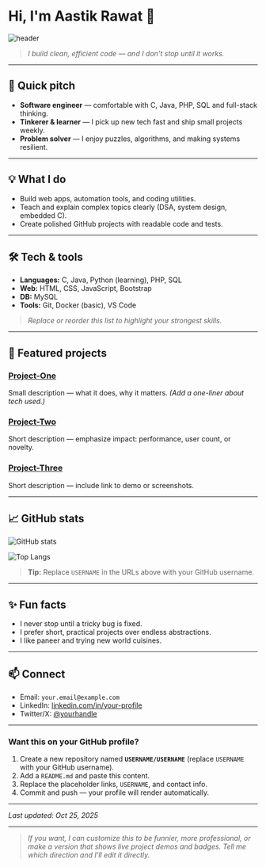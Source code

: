 # Hi, I'm **Aastik Rawat** 👋

![header](https://raw.githubusercontent.com/USERNAME/USERNAME/main/header.gif)

> *I build clean, efficient code — and I don't stop until it works.*

---

## 🚀 Quick pitch

* **Software engineer** — comfortable with C, Java, PHP, SQL and full-stack thinking.
* **Tinkerer & learner** — I pick up new tech fast and ship small projects weekly.
* **Problem solver** — I enjoy puzzles, algorithms, and making systems resilient.

---

## 💡 What I do

* Build web apps, automation tools, and coding utilities.
* Teach and explain complex topics clearly (DSA, system design, embedded C).
* Create polished GitHub projects with readable code and tests.

---

## 🛠️ Tech & tools

* **Languages:** C, Java, Python (learning), PHP, SQL
* **Web:** HTML, CSS, JavaScript, Bootstrap
* **DB:** MySQL
* **Tools:** Git, Docker (basic), VS Code

> *Replace or reorder this list to highlight your strongest skills.*

---

## 📂 Featured projects

### [Project-One](https://github.com/USERNAME/project-one)

Small description — what it does, why it matters. *(Add a one-liner about tech used.)*

### [Project-Two](https://github.com/USERNAME/project-two)

Short description — emphasize impact: performance, user count, or novelty.

### [Project-Three](https://github.com/USERNAME/project-three)

Short description — include link to demo or screenshots.

---

## 📈 GitHub stats

![GitHub stats](https://github-readme-stats.vercel.app/api?username=USERNAME\&show_icons=true\&theme=radical)

![Top Langs](https://github-readme-stats.vercel.app/api/top-langs/?username=USERNAME\&layout=compact\&theme=radical)

> **Tip:** Replace `USERNAME` in the URLs above with your GitHub username.

---

## ✨ Fun facts

* I never stop until a tricky bug is fixed.
* I prefer short, practical projects over endless abstractions.
* I like paneer and trying new world cuisines.

---

## 📫 Connect

* Email: `your.email@example.com`
* LinkedIn: [linkedin.com/in/your-profile](https://linkedin.com/in/your-profile)
* Twitter/X: [@yourhandle](https://twitter.com/yourhandle)

---

### Want this on your GitHub profile?

1. Create a new repository named **`USERNAME/USERNAME`** (replace `USERNAME` with your GitHub username).
2. Add a `README.md` and paste this content.
3. Replace the placeholder links, `USERNAME`, and contact info.
4. Commit and push — your profile will render automatically.

---

*Last updated: Oct 25, 2025*

---

> *If you want, I can customize this to be funnier, more professional, or make a version that shows live project demos and badges. Tell me which direction and I’ll edit it directly.*
